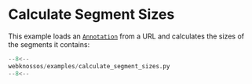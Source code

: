 # Calculate Segment Sizes

This example loads an [`Annotation`](../../api/webknossos/annotation/annotation.md#webknossos.annotation.annotation.Annotation) from a URL and calculates the sizes of the segments it contains:

```python
--8<--
webknossos/examples/calculate_segment_sizes.py
--8<--
```
